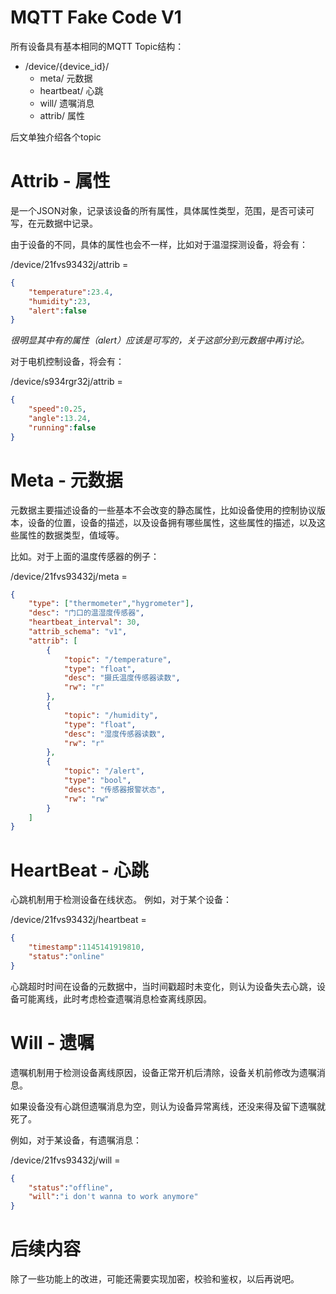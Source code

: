 # MQTT Fake Code V1

所有设备具有基本相同的MQTT Topic结构：

+ /device/{device_id}/
    + meta/ 元数据
    + heartbeat/ 心跳
    + will/ 遗嘱消息
    + attrib/ 属性

后文单独介绍各个topic

# Attrib - 属性

是一个JSON对象，记录该设备的所有属性，具体属性类型，范围，是否可读可写，在元数据中记录。

由于设备的不同，具体的属性也会不一样，比如对于温湿探测设备，将会有：

/device/21fvs93432j/attrib = 
```json
{
    "temperature":23.4,
    "humidity":23,
    "alert":false
}
```
*很明显其中有的属性（alert）应该是可写的，关于这部分到元数据中再讨论。*

对于电机控制设备，将会有：

/device/s934rgr32j/attrib = 
```json
{
    "speed":0.25,
    "angle":13.24,
    "running":false
}
```

# Meta - 元数据

元数据主要描述设备的一些基本不会改变的静态属性，比如设备使用的控制协议版本，设备的位置，设备的描述，以及设备拥有哪些属性，这些属性的描述，以及这些属性的数据类型，值域等。

比如。对于上面的温度传感器的例子：

/device/21fvs93432j/meta = 
```json
{
    "type": ["thermometer","hygrometer"],
    "desc": "门口的温湿度传感器",
    "heartbeat_interval": 30,
    "attrib_schema": "v1",
    "attrib": [
        {
            "topic": "/temperature",
            "type": "float",
            "desc": "摄氏温度传感器读数",
            "rw": "r"
        },
        {
            "topic": "/humidity",
            "type": "float",
            "desc": "湿度传感器读数",
            "rw": "r"
        },
        {
            "topic": "/alert",
            "type": "bool",
            "desc": "传感器报警状态",
            "rw": "rw"
        }
    ]
}
```

# HeartBeat - 心跳

心跳机制用于检测设备在线状态。
例如，对于某个设备：

/device/21fvs93432j/heartbeat = 
```json
{
    "timestamp":1145141919810,
    "status":"online"
}
```

心跳超时时间在设备的元数据中，当时间戳超时未变化，则认为设备失去心跳，设备可能离线，此时考虑检查遗嘱消息检查离线原因。


# Will - 遗嘱

遗嘱机制用于检测设备离线原因，设备正常开机后清除，设备关机前修改为遗嘱消息。

如果设备没有心跳但遗嘱消息为空，则认为设备异常离线，还没来得及留下遗嘱就死了。

例如，对于某设备，有遗嘱消息：

/device/21fvs93432j/will = 
```json
{
    "status":"offline",
    "will":"i don't wanna to work anymore"
}
```

# 后续内容

除了一些功能上的改进，可能还需要实现加密，校验和鉴权，以后再说吧。